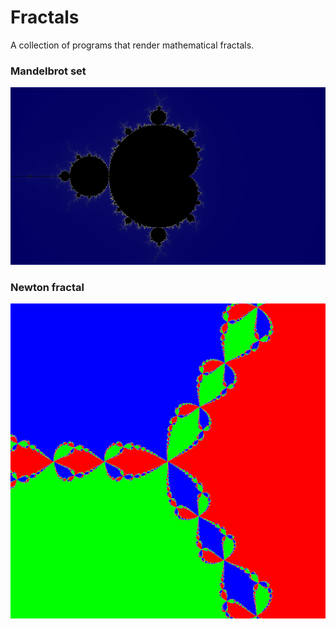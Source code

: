 # Fractals
A collection of programs that render mathematical fractals.

### Mandelbrot set 
![](mandelbrot_set/output.png)

### Newton fractal
![](newton_fractal/output.png)